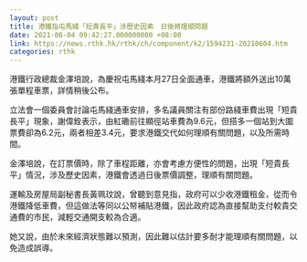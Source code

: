```yaml
---
layout: post
title: 港鐵指屯馬綫「短貴長平」涉歷史因素　日後將理順問題
date: 2021-06-04 09:42:27.000000000 +08:00
link: https://news.rthk.hk/rthk/ch/component/k2/1594231-20210604.htm
categories: rthk
---
```


港鐵行政總裁金澤培說，為慶祝屯馬綫本月27日全面通車，港鐵將額外送出10萬張單程車票，詳情稍後公布。

立法會一個委員會討論屯馬綫通車安排，多名議員關注有部份路綫車費出現「短貴長平」現象，謝偉銓表示，由紅磡前往顯徑站車費為9.6元，但搭多一個站到大圍票費卻為6.2元，兩者相差3.4元，要求港鐵交代如何理順有關問題，以及所需時間。

金澤培說，在訂票價時，除了車程距離，亦會考慮方便性的問題，出現「短貴長平」情況，涉及歷史因素，港鐵會透過日後票價調整，理順有關問題。

運輸及房屋局副秘書長黃珮玟說，曾聽到意見指，政府可以少收港鐵租金，從而令港鐵降低車費，但這做法等同以公帑補貼港鐵，因此政府認為直接幫助支付較貴交通費的市民，減輕交通開支較為合適。

她又說，由於未來經濟狀態難以預測，因此難以估計要多耐才能理順有關問題，以免造成誤導。
